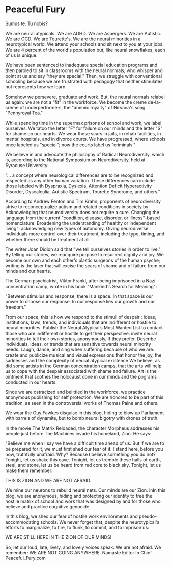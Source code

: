   # Peaceful Fury

Sumus te. Tu nobis?

We are neural atypicals. We are ADHD. We are Aspergers. We are Autistic. We are OCD. We are Tourette's. We are the neural minorities in a neurotypical world. We attend your schools and sit next to you at your jobs. We are 4 percent of the world's population but, like neural snowflakes, each of us is unique.

We have been sentenced to inadequate special education programs and then paroled to sit in classrooms with the neural normals, who whisper and point at us and say "they are special." Then, we struggle with conventional schooling because we are frustrated with pedagogy that neither stimulates not represents how we learn.

Somehow we persevere, graduate and work. But, the neural normals relabel us again: we are not a "fit" in the workforce. We become the creme de-la-creme of underperformers, the "anemic royalty" of Nirvana's  song "Pennyroyal Tea."

While spending time in the supermax prisons of school and work, we label ourselves. We tatoo the letter "F" for failure on our minds and the letter "S" for shame on our hearts. We wear these scars in jails, in rehab facilities, in mental hospitals, and in divorce courts. We have progressed; where schools once labeled us "special"; now the courts label us "criminals."

We believe in and advocate the philosophy of Radical Neurodiversity, which is, according to the National Symposium on Neurodiversity, held at Syracuse University:

"... a concept where neurological differences are to be recognized and respected as any other human variation. These differences can include those labeled with Dyspraxia, Dyslexia, Attention Deficit Hyperactivity Disorder, Dyscalculia, Autistic Spectrum, Tourette Syndrome, and others."


According to Andrew Fenton and Tim Krahn, proponents of neurodiversity strive to reconceptualize autism and related conditions in society by:
Acknowledging  that neurodiversity does not require a cure.
Changing the language from the current "condition, disease, disorder, or illness"-based nomenclature.
Broadening the understanding of healthy or independent living"; acknowledging new types of autonomy.
Giving neurodiverse individuals more control over their treatment, including the type, timing, and whether there should be treatment at all.

The writer Joan Didion said that "we tell ourselves stories in order to live." By telling our stories, we reacquire purpose to resurrect dignity and joy. We become our own and each other's plastic surgeons of the human psyche; writing is the laser that will excise the scars of shame and of failure from our minds and our hearts.


The German psychiatrist, Viktor Frankl, after being imprisoned in a Nazi concentration camp, wrote in his book "Mankind's Search for Meaning":

"Between stimulus and response, there is a space. In that space is our power to choose our response. In our response lies our growth and our freedom."

From our space, this is how we respond to the stimuli of despair :
Ideas, institutions, laws, trends, and individuals that are indifferent or hostile to neural minorities.
Publish the Neural Atypical’s Most Wanted List to contact those who are  indifferent or hostile to get their perspective.
invite neural minorities to tell their own stories, anonymously, if they prefer.
Describe individuals, ideas, or trends that are sensitive towards  neural minority needs.
Laugh, dance, and sing when suffering because of who we are.
create and publicize musical and visual expressions that honor the joy, the sadnesses and the complexity of neural atypical existence
We believe, as did some artists in the German concentration camps, that the arts will help us to cope with the despair associated with shame and failure. Art is the ointment that soothes the holocaust done in our minds and the pograms conducted in our hearts.

Since we are ostracized and belittled in the workforce, we practice anonymous publishing for self protection. We are honored to be part of this tradition, as seen in the controversial works of Thomas Paine and others.

We wear the Guy Fawkes disguise in this blog, hiding to blow up Parliament with barrels of dynamite, but to bomb neural bigotry with drones of truth.

In the movie The Matrix Reloaded, the character Morpheus addresses his people just before The Machines invade his homeland, Zion. He says:

"Believe me when I say we have a difficult time ahead of us. But if we are to be prepared for it, we must first shed our fear of it. I stand here, before you now, truthfully unafraid. Why? Because I believe something you do not? Tonight, let us shake this cave. Tonight, let us tremble these halls of earth, steel, and stone, let us be heard from red core to black sky. Tonight, let us make them remember:

 THIS IS ZION AND WE ARE NOT AFRAID.

We mine our neurons to rebuild neural nets. Our minds are our Zion. inIn this blog, we are anonymous, hiding and protecting our identity to free the hostile matrix of school and work that was designed by and for those who believe and practice cognitive genocide.

In this blog, we shed our fear of hostile work environments and pseudo-accommodating  schools. We never forget that, despite the neurotypical's efforts to marginalize, to fire, to flunk, to commit, and to imprison us:

WE ARE STILL HERE IN THE ZION OF OUR MINDS!

So, let our loud, late, lively, and lovely voices speak: We are not afraid. We remember:
WE ARE NOT GOING ANYWHERE.
Namaste
Editor In Chief
Peaceful_Fury.com
